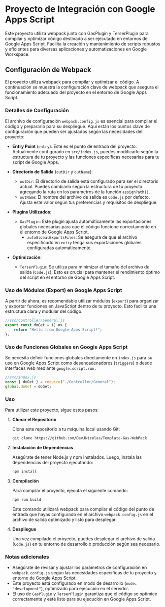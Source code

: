 # Proyecto de Integración con Google Apps Script

Este proyecto utiliza webpack junto con GasPlugin y TerserPlugin para compilar y optimizar código destinado a ser ejecutado en entornos de Google Apps Script. Facilita la creación y mantenimiento de scripts robustos y eficientes para diversas aplicaciones y automatizaciones en Google Workspace.

## Configuración de Webpack

El proyecto utiliza webpack para compilar y optimizar el código. A continuación se muestra la configuración clave de webpack que asegura el funcionamiento adecuado del proyecto en el entorno de Google Apps Script.

### Detalles de Configuración

El archivo de configuración `webpack.config.js` es esencial para compilar el código y prepararlo para su despliegue. Aquí están los puntos clave de configuración que pueden ser ajustados según las necesidades del proyecto:

- **Entry Point** (`entry`): Este es el punto de entrada del proyecto. Actualmente configurado en `src/index.js`, puedes modificarlo según la estructura de tu proyecto y las funciones específicas necesarias para tu script de Google Apps.

- **Directorio de Salida** (`outDir` y `outName`):
  - `outDir`: El directorio de salida está configurado para ser el directorio actual. Puedes cambiarlo según la estructura de tu proyecto agregando la ruta en los parametros de la función `assignPath()`.
  - `outName`: El nombre del archivo de salida es `Code.js` por defecto. Ajusta este valor según tus preferencias y requisitos de despliegue.

- **Plugins Utilizados**:
  - `GasPlugin`: Este plugin ajusta automáticamente las exportaciones globales necesarias para que el código funcione correctamente en el entorno de Google Apps Script.
    - `autoGlobalExportsFiles`: Se asegura de que el archivo especificado en `entry` tenga sus exportaciones globales configuradas automáticamente.

- **Optimización**:
  - `TerserPlugin`: Se utiliza para minimizar el tamaño del archivo de salida (`Code.js`). Esto es crucial para mantener el rendimiento óptimo del script en el entorno de Google Apps Script.

### Uso de Módulos (Export) en Google Apps Script
    
A partir de ahora, es recomendable utilizar módulos (`export`) para organizar y exportar funciones en JavaScript dentro de tu proyecto. Esto facilita una estructura clara y modular del código.
```javascript
//src/Controller/General.js
export const doGet = () => {
    return "Hello from Google Apps Script!";
};
```
### Uso de Funciones Globales en Google Apps Script
Se necesita definir funciones globales directamente en `index.js` para su uso en Google Apps Script como desencadenadores (`triggers`) o desde interfaces web mediante `google.script.run.`

```javascript
//src/Index.js
const { doGet } = require("./Controller/General");
global.doGet = doGet;
```

### Uso

Para utilizar este proyecto, sigue estos pasos:

1. **Clonar el Repositorio**

   Clona este repositorio a tu máquina local usando Git:
    ```bash
    git clone https://github.com/DevJNicolas/Template-Gas-WebPack
    ```
2. **Instalación de Dependencias**

    Asegúrate de tener Node.js y npm instalados. Luego, instala las dependencias del proyecto ejecutando:
    ```bash
    npm install
    ```
3. **Compilación**

    Para compilar el proyecto, ejecuta el siguiente comando:
    ```bash
    npm run build
    ```
    Este comando utilizará webpack para compilar el código del punto de entrada que hayas configurado en el archivo `webpack.config.js` en el archivo de salida optimizado y listo para desplegar.


4. **Despliegue**

    Una vez compilado el proyecto, puedes desplegar el archivo de salida (`Code.js`) en tu entorno de desarrollo o producción según sea necesario.

### Notas adicionales

- Asegúrate de revisar y ajustar los parámetros de configuración en `webpack.config.js` según las necesidades específicas de tu proyecto y entorno de Google Apps Script.
- Este proyecto está configurado en modo de desarrollo (`mode: "development"`), optimizado para ejecución en el servidor.
- El uso de `GasPlugin` y `TerserPlugin` garantiza que el código se optimice correctamente y esté listo para su ejecución en Google Apps Script.


